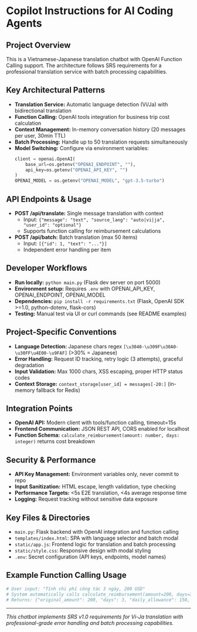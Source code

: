 # Copilot Instructions for AI Coding Agents

## Project Overview
This is a Vietnamese-Japanese translation chatbot with OpenAI Function Calling support. The architecture follows SRS requirements for a professional translation service with batch processing capabilities.

## Key Architectural Patterns
- **Translation Service:** Automatic language detection (Vi/Ja) with bidirectional translation
- **Function Calling:** OpenAI tools integration for business trip cost calculation
- **Context Management:** In-memory conversation history (20 messages per user, 30min TTL)
- **Batch Processing:** Handle up to 50 translation requests simultaneously
- **Model Switching:** Configure via environment variables:
  ```python
  client = openai.OpenAI(
      base_url=os.getenv("OPENAI_ENDPOINT", ""),
      api_key=os.getenv("OPENAI_API_KEY", "")
  )
  OPENAI_MODEL = os.getenv("OPENAI_MODEL", "gpt-3.5-turbo")
  ```

## API Endpoints & Usage
- **POST /api/translate:** Single message translation with context
  - Input: `{"message": "text", "source_lang": "auto|vi|ja", "user_id": "optional"}`
  - Supports function calling for reimbursement calculations
- **POST /api/batch:** Batch translation (max 50 items)
  - Input: `[{"id": 1, "text": "..."}]`
  - Independent error handling per item

## Developer Workflows
- **Run locally:** `python main.py` (Flask dev server on port 5000)
- **Environment setup:** Requires `.env` with OPENAI_API_KEY, OPENAI_ENDPOINT, OPENAI_MODEL
- **Dependencies:** `pip install -r requirements.txt` (Flask, OpenAI SDK >=1.0, python-dotenv, flask-cors)
- **Testing:** Manual test via UI or curl commands (see README examples)

## Project-Specific Conventions
- **Language Detection:** Japanese chars regex `[\u3040-\u309F\u30A0-\u30FF\u4E00-\u9FAF]` (>30% = Japanese)
- **Error Handling:** Request ID tracking, retry logic (3 attempts), graceful degradation
- **Input Validation:** Max 1000 chars, XSS escaping, proper HTTP status codes
- **Context Storage:** `context_storage[user_id] = messages[-20:]` (in-memory fallback for Redis)

## Integration Points
- **OpenAI API:** Modern client with tools/function calling, timeout=15s
- **Frontend Communication:** JSON REST API, CORS enabled for localhost
- **Function Schema:** `calculate_reimbursement(amount: number, days: integer)` returns cost breakdown

## Security & Performance
- **API Key Management:** Environment variables only, never commit to repo
- **Input Sanitization:** HTML escape, length validation, type checking
- **Performance Targets:** <5s E2E translation, <4s average response time
- **Logging:** Request tracking without sensitive data exposure

## Key Files & Directories
- `main.py`: Flask backend with OpenAI integration and function calling
- `templates/index.html`: SPA with language selector and batch modal
- `static/app.js`: Frontend logic for translation and batch processing
- `static/style.css`: Responsive design with modal styling
- `.env`: Secret configuration (API keys, endpoints, model names)

## Example Function Calling Usage
```python
# User input: "Tính chi phí công tác 3 ngày, 200 USD"
# System automatically calls calculate_reimbursement(amount=200, days=3)
# Returns: {"original_amount": 200, "days": 3, "daily_allowance": 150, "total_reimbursement": 350}
```

---

_This chatbot implements SRS v1.0 requirements for Vi-Ja translation with professional-grade error handling and batch processing capabilities._
